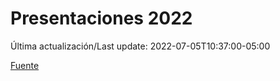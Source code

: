 # Presentaciones 2022

Última actualización/Last update: 2022-07-05T10:37:00-05:00

 [Fuente](https://www.gob.mx/salud/documentos/presentaciones-2022)

